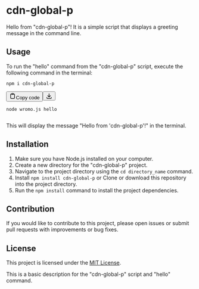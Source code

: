 # cdn-global-p

Hello from "cdn-global-p"! It is a simple script that displays a greeting message in the command line.

## Usage

To run the "hello" command from the "cdn-global-p" script, execute the following command in the terminal:

``npm i cdn-global-p``

<pre><div class="codeblock relative font-sans text-[16px]"><div class="flex items-center justify-between py-1.5 px-4"><span class="text-xs lowercase text-white"></span><div class="flex items-center"><button class="flex gap-1.5 items-center rounded bg-none p-1 text-xs text-white"><svg xmlns="http://www.w3.org/2000/svg" width="18" height="18" viewBox="0 0 24 24" fill="none" stroke="currentColor" stroke-width="2" stroke-linecap="round" stroke-linejoin="round" class="tabler-icon tabler-icon-clipboard"><path d="M9 5h-2a2 2 0 0 0 -2 2v12a2 2 0 0 0 2 2h10a2 2 0 0 0 2 -2v-12a2 2 0 0 0 -2 -2h-2"></path><path d="M9 3m0 2a2 2 0 0 1 2 -2h2a2 2 0 0 1 2 2v0a2 2 0 0 1 -2 2h-2a2 2 0 0 1 -2 -2z"></path></svg>Copy code</button><button class="flex items-center rounded bg-none p-1 text-xs text-white"><svg xmlns="http://www.w3.org/2000/svg" width="18" height="18" viewBox="0 0 24 24" fill="none" stroke="currentColor" stroke-width="2" stroke-linecap="round" stroke-linejoin="round" class="tabler-icon tabler-icon-download"><path d="M4 17v2a2 2 0 0 0 2 2h12a2 2 0 0 0 2 -2v-2"></path><path d="M7 11l5 5l5 -5"></path><path d="M12 4l0 12"></path></svg></button></div></div><pre><code><span>node wromo.js hello</span></code></pre></div></pre>

This will display the message "Hello from 'cdn-global-p'!" in the terminal.

## Installation

1. Make sure you have Node.js installed on your computer.
2. Create a new directory for the "cdn-global-p" project.
3. Navigate to the project directory using the `cd directory_name` command.
4. Install ``npm install cdn-global-p`` or Clone or download this repository into the project directory.
5. Run the `npm install` command to install the project dependencies.

## Contribution

If you would like to contribute to this project, please open issues or submit pull requests with improvements or bug fixes.

## License

This project is licensed under the [MIT License](https://chatgpt.ghepes.net/LICENSE).

This is a basic description for the "cdn-global-p" script and "hello" command.
